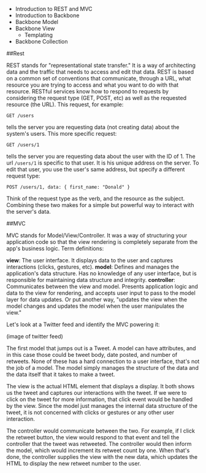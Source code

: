 * Introduction to REST and MVC
* Introduction to Backbone
* Backbone Model
* Backbone View
  - Templating
* Backbone Collection

##Rest

REST stands for "representational state transfer." It is a way of architecting data and the traffic that needs to access and edit that data. REST
is based on a common set of conventions that communicate, through a URL, what resource you are trying to access and what you want to do with that resource. 
RESTful services know how to respond to requests by considering the request type (GET, POST, etc) as well as the requested resource (the URL). This request, for example:

```GET /users```

tells the server you are requesting data (not creating data) about the system's users. This more specific request:

```GET /users/1```

tells the server you are requesting data about the user with the ID of 1. The url ```/users/1``` is specific to that user. It is his unique address on the server. To edit
 that user, you use the user's same address, but specify a different request type:
 
```POST /users/1, data: { first_name: "Donald" }```

Think of the request type as the verb, and the resource as the subject. Combining these two makes for a simple but powerful way to interact with the server's data.

##MVC

MVC stands for Model/View/Controller. It was a way of structuring your application code so that the view rendering is completely separate from the app's business logic. Term definitions:

**view**: The user interface. It displays data to the user and captures interactions (clicks, gestures, etc).
**model**: Defines and manages the application's data structure. Has no knowledge of any user interface, but is responsible for maintaining data structure and integrity.
**controller**: Communicates between the view and model. Presents application logic and data to the view for rendering, and accepts user input to pass to the model layer for data updates. Or
put another way, "updates the view when the model changes and updates the model when the user manipulates the view."

Let's look at a Twitter feed and identify the MVC powering it:

(image of twitter feed)

The first model that jumps out is a Tweet. A model can have attributes, and in this case those could be tweet body, date posted, and number of retweets. None of these has a hard connection to a 
user interface, that's not the job of a model. The model simply manages the structure of the data and the data itself that it takes to make a tweet. 

The view is the actual HTML element that displays a display. It both shows us the tweet and captures our interactions with the tweet. If we were to click on the tweet for more information, that
click event would be handled by the view. Since the model just manages the internal data structure of the tweet, it is not concerned with clicks or gestures or any other user interaction.

The controller would communicate between the two. For example, if I click the retweet button, the view would respond to that event and tell the controller that the tweet was retweeted. The controller
would then inform the model, which would increment its retweet count by one. When that's done, the controller supplies the view with the new data, which updates the HTML to display the new retweet
number to the user.

